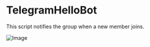# TelegramHelloBot

This script notifies the group when a new member joins.

![Image](https://imgur.com/a/RlSKgWW)
